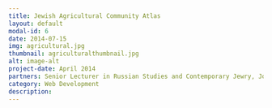 ```yaml
---
title: Jewish Agricultural Community Atlas 
layout: default
modal-id: 6
date: 2014-07-15
img: agricultural.jpg
thumbnail: agriculturalthumbnail.jpg
alt: image-alt
project-date: April 2014
partners: Senior Lecturer in Russian Studies and Contemporary Jewry, Jonathan Dekel-Chen at The Hebrew University of Jerusalem 
category: Web Development
description: 
---
```

